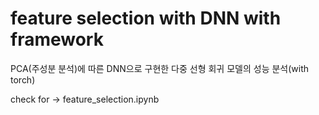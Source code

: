 # feature selection with DNN with framework
PCA(주성분 분석)에 따른 DNN으로 구현한 다중 선형 회귀 모델의 성능 분석(with torch)  

check for -> feature_selection.ipynb
  
